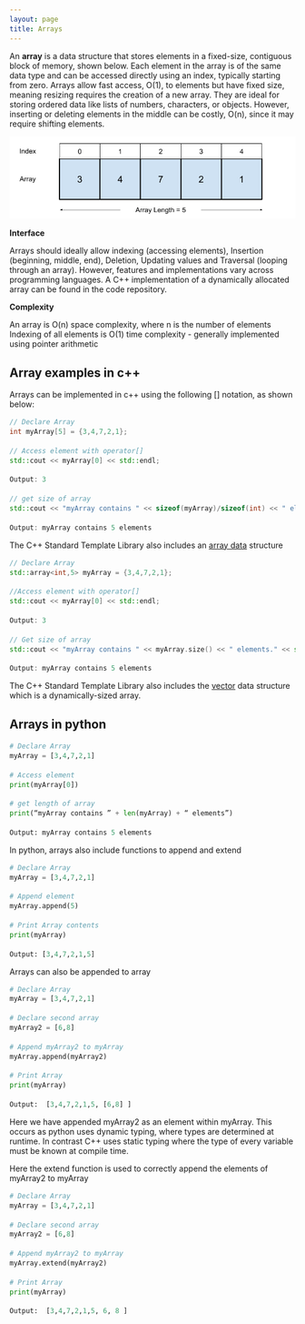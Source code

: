 ```yaml
---
layout: page
title: Arrays
---
```


An **array** is a data structure that stores elements in a fixed-size, contiguous block of memory, shown below. Each element in the array is of the same data type and can be accessed directly using an index, typically starting from zero. Arrays allow fast access, O(1),  to elements but have fixed size, meaning resizing requires the creation of a new array. They are ideal for storing ordered data like lists of numbers, characters, or objects. However, inserting or deleting elements in the middle can be costly, O(n), since it may require shifting elements. 




![Image of an Array](../image/array.png)

**Interface**

Arrays should ideally allow indexing (accessing elements), Insertion (beginning, middle, end), Deletion, Updating values and Traversal (looping through an array). However, features and implementations vary across programming languages. A C++ implementation of a dynamically allocated array can be found in the code repository.

**Complexity**

An array is O(n) space complexity, where n is the number of elements
Indexing of all elements is O(1) time complexity - generally implemented using pointer arithmetic



## Array examples in c++
Arrays can be implemented in c++ using the following [] notation, as shown below:

```c++
// Declare Array
int myArray[5] = {3,4,7,2,1};

// Access element with operator[]
std::cout << myArray[0] << std::endl;

Output: 3

// get size of array
std::cout << "myArray contains " << sizeof(myArray)/sizeof(int) << " elements." << std::endl;

Output: myArray contains 5 elements
```

The C++ Standard Template Library also includes an [array data](https://en.cppreference.com/w/cpp/container/array)  structure 

```c++
// Declare Array
std::array<int,5> myArray = {3,4,7,2,1};

//Access element with operator[]
std::cout << myArray[0] << std::endl;

Output: 3    

// Get size of array
std::cout << "myArray contains " << myArray.size() << " elements." << std::endl;

Output: myArray contains 5 elements
```

The C++ Standard Template Library also includes the [vector](https://en.cppreference.com/w/cpp/container/vector) data structure which is a dynamically-sized array.



## Arrays in python

```python
# Declare Array 
myArray = [3,4,7,2,1]
    
# Access element
print(myArray[0])

# get length of array
print(“myArray contains ” + len(myArray) + “ elements”)

Output: myArray contains 5 elements
```
    

In python, arrays also include functions to append and extend

```python
# Declare Array 
myArray = [3,4,7,2,1]

# Append element
myArray.append(5)

# Print Array contents
print(myArray)

Output: [3,4,7,2,1,5] 

```

Arrays can also be appended to array

```python
# Declare Array 
myArray = [3,4,7,2,1]

# Declare second array 
myArray2 = [6,8]

# Append myArray2 to myArray 
myArray.append(myArray2)

# Print Array
print(myArray) 

Output:  [3,4,7,2,1,5, [6,8] ]
```

Here we have appended myArray2 as an element within myArray. This occurs as python uses dynamic typing, where types are determined at runtime. In contrast C++ uses static typing where the type of every variable must be known at compile time.


Here the extend function is used to correctly append the elements of myArray2 to myArray

```python
# Declare Array 
myArray = [3,4,7,2,1]

# Declare second array 
myArray2 = [6,8]

# Append myArray2 to myArray 
myArray.extend(myArray2)

# Print Array
print(myArray) 

Output:  [3,4,7,2,1,5, 6, 8 ]
```


